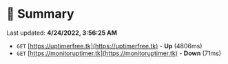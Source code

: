 # 📖 Summary
Last updated: **4/24/2022, 3:56:25 AM**

- `GET` [https://uptimerfree.tk](https://uptimerfree.tk) - **Up** (4806ms)
- `GET` [https://monitoruptimer.tk](https://monitoruptimer.tk) - **Down** (71ms)
